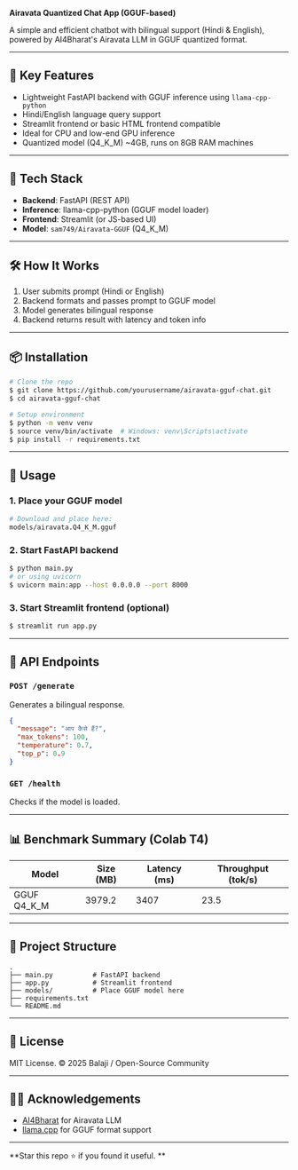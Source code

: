 **Airavata Quantized Chat App (GGUF-based)**

A simple and efficient chatbot with bilingual support (Hindi & English), powered by AI4Bharat's Airavata LLM in GGUF quantized format.

---

## 🧠 Key Features

* Lightweight FastAPI backend with GGUF inference using `llama-cpp-python`
* Hindi/English language query support
* Streamlit frontend or basic HTML frontend compatible
* Ideal for CPU and low-end GPU inference
* Quantized model (Q4\_K\_M) \~4GB, runs on 8GB RAM machines

---

## 🚀 Tech Stack

* **Backend**: FastAPI (REST API)
* **Inference**: llama-cpp-python (GGUF model loader)
* **Frontend**: Streamlit (or JS-based UI)
* **Model**: `sam749/Airavata-GGUF` (Q4\_K\_M)

---

## 🛠 How It Works

1. User submits prompt (Hindi or English)
2. Backend formats and passes prompt to GGUF model
3. Model generates bilingual response
4. Backend returns result with latency and token info

---

## 📦 Installation

```bash
# Clone the repo
$ git clone https://github.com/yourusername/airavata-gguf-chat.git
$ cd airavata-gguf-chat

# Setup environment
$ python -m venv venv
$ source venv/bin/activate  # Windows: venv\Scripts\activate
$ pip install -r requirements.txt
```

---

## 📂 Usage

### 1. Place your GGUF model

```bash
# Download and place here:
models/airavata.Q4_K_M.gguf
```

### 2. Start FastAPI backend

```bash
$ python main.py
# or using uvicorn
$ uvicorn main:app --host 0.0.0.0 --port 8000
```

### 3. Start Streamlit frontend (optional)

```bash
$ streamlit run app.py
```

---

## 📡 API Endpoints

### `POST /generate`

Generates a bilingual response.

```json
{
  "message": "आप कैसे हैं?",
  "max_tokens": 100,
  "temperature": 0.7,
  "top_p": 0.9
}
```

### `GET /health`

Checks if the model is loaded.

---

## 📊 Benchmark Summary (Colab T4)

| Model         | Size (MB) | Latency (ms) | Throughput (tok/s) |
| ------------- | --------- | ------------ | ------------------ |
| GGUF Q4\_K\_M | 3979.2    | 3407         | 23.5               |

---

## 📁 Project Structure

```
.
├── main.py          # FastAPI backend
├── app.py           # Streamlit frontend
├── models/          # Place GGUF model here
├── requirements.txt
└── README.md
```

---

## 📝 License

MIT License. © 2025 Balaji / Open-Source Community

---

## 🙋‍♂️ Acknowledgements

* [AI4Bharat](https://ai4bharat.org/) for Airavata LLM
* [llama.cpp](https://github.com/ggerganov/llama.cpp) for GGUF format support

---

\*\*Star this repo ⭐ if you found it useful. \*\*
